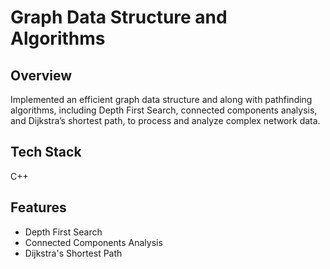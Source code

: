 # Graph Data Structure and Algorithms

## Overview
Implemented an efficient graph data structure and along with pathfinding algorithms, including Depth First Search, connected components analysis, and Dijkstra’s shortest path, to process and analyze complex network data. 

## Tech Stack
C++

## Features
- Depth First Search
- Connected Components Analysis
- Dijkstra's Shortest Path
